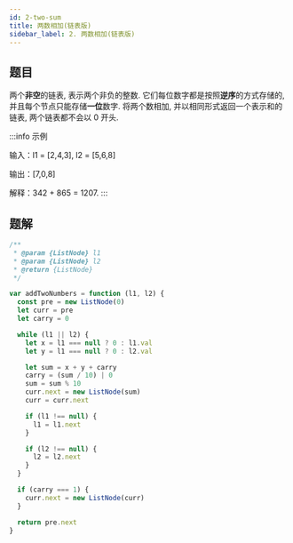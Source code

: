 ```yaml
---
id: 2-two-sum
title: 两数相加(链表版)
sidebar_label: 2. 两数相加(链表版)
---
```


## 题目

两个**非空**的链表, 表示两个非负的整数. 它们每位数字都是按照**逆序**的方式存储的, 并且每个节点只能存储**一位**数字. 将两个数相加, 并以相同形式返回一个表示和的链表, 两个链表都不会以 0 开头.

:::info 示例

输入：l1 = [2,4,3], l2 = [5,6,8]

输出：[7,0,8]

解释：342 + 865 = 1207.
:::

## 题解

```js
/**
 * @param {ListNode} l1
 * @param {ListNode} l2
 * @return {ListNode}
 */

var addTwoNumbers = function (l1, l2) {
  const pre = new ListNode(0)
  let curr = pre
  let carry = 0

  while (l1 || l2) {
    let x = l1 === null ? 0 : l1.val
    let y = l1 === null ? 0 : l2.val

    let sum = x + y + carry
    carry = (sum / 10) | 0
    sum = sum % 10
    curr.next = new ListNode(sum)
    curr = curr.next

    if (l1 !== null) {
      l1 = l1.next
    }

    if (l2 !== null) {
      l2 = l2.next
    }
  }

  if (carry === 1) {
    curr.next = new ListNode(curr)
  }

  return pre.next
}
```
